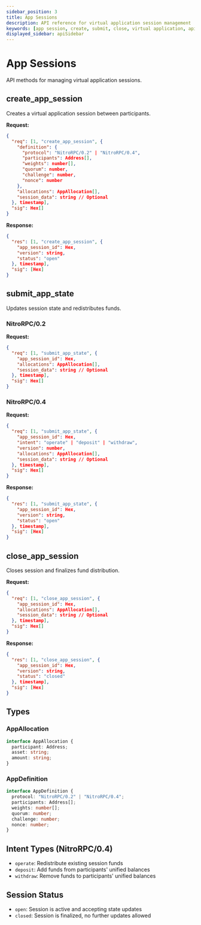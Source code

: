 ```yaml
---
sidebar_position: 3
title: App Sessions
description: API reference for virtual application session management
keywords: [app session, create, submit, close, virtual application, api]
displayed_sidebar: apiSidebar
---
```


# App Sessions

API methods for managing virtual application sessions.

## create_app_session

Creates a virtual application session between participants.

**Request:**
```json
{
  "req": [1, "create_app_session", {
    "definition": {
      "protocol": "NitroRPC/0.2" | "NitroRPC/0.4",
      "participants": Address[],
      "weights": number[],
      "quorum": number,
      "challenge": number,
      "nonce": number
    },
    "allocations": AppAllocation[],
    "session_data": string // Optional
  }, timestamp],
  "sig": Hex[]
}
```

**Response:**
```json
{
  "res": [1, "create_app_session", {
    "app_session_id": Hex,
    "version": string,
    "status": "open"
  }, timestamp],
  "sig": [Hex]
}
```

## submit_app_state

Updates session state and redistributes funds.

### NitroRPC/0.2

**Request:**
```json
{
  "req": [1, "submit_app_state", {
    "app_session_id": Hex,
    "allocations": AppAllocation[],
    "session_data": string // Optional
  }, timestamp],
  "sig": Hex[]
}
```

### NitroRPC/0.4

**Request:**
```json
{
  "req": [1, "submit_app_state", {
    "app_session_id": Hex,
    "intent": "operate" | "deposit" | "withdraw",
    "version": number,
    "allocations": AppAllocation[],
    "session_data": string // Optional
  }, timestamp],
  "sig": Hex[]
}
```

**Response:**
```json
{
  "res": [1, "submit_app_state", {
    "app_session_id": Hex,
    "version": string,
    "status": "open"
  }, timestamp],
  "sig": [Hex]
}
```

## close_app_session

Closes session and finalizes fund distribution.

**Request:**
```json
{
  "req": [1, "close_app_session", {
    "app_session_id": Hex,
    "allocations": AppAllocation[],
    "session_data": string // Optional
  }, timestamp],
  "sig": Hex[]
}
```

**Response:**
```json
{
  "res": [1, "close_app_session", {
    "app_session_id": Hex,
    "version": string,
    "status": "closed"
  }, timestamp],
  "sig": [Hex]
}
```

## Types

### AppAllocation
```typescript
interface AppAllocation {
  participant: Address;
  asset: string;
  amount: string;
}
```

### AppDefinition
```typescript
interface AppDefinition {
  protocol: "NitroRPC/0.2" | "NitroRPC/0.4";
  participants: Address[];
  weights: number[];
  quorum: number;
  challenge: number;
  nonce: number;
}
```

## Intent Types (NitroRPC/0.4)

- `operate`: Redistribute existing session funds
- `deposit`: Add funds from participants' unified balances  
- `withdraw`: Remove funds to participants' unified balances

## Session Status

- `open`: Session is active and accepting state updates
- `closed`: Session is finalized, no further updates allowed